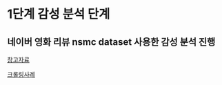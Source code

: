 # 1단계 감성 분석 단계
## 네이버 영화 리뷰 nsmc dataset 사용한 감성 분석 진행

[참고자료](https://wikidocs.net/44249)


[크롤링사례](https://velog.io/@wendy1080/%EB%84%A4%EC%9D%B4%EB%B2%84-%EC%98%81%ED%99%94-%EB%A6%AC%EB%B7%B0-%EB%8D%B0%EC%9D%B4%ED%84%B0-%ED%81%AC%EB%A1%A4%EB%A7%81)
